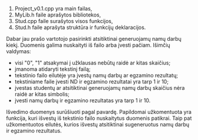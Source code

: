 1. Project_v0.1.cpp yra main failas,
2. MyLib.h faile aprašytos bibliotekos,
3. Stud.cpp faile surašytos visos funkcijos,
4. Stud.h faile aprašyta struktūra ir funkcijų deklaracijos.

Dabar jau prašo vartotojo pasirinkti atsitiktinai generuojamų namų darbų kiekį.
Duomenis galima nuskaityti iš failo arba įvesti pačiam.
Išimčių valdymas:
* visi "0", "1" atsakymai į užklausas nebūtų raidė ar kitas skaičius;
* įmanoma atidaryti tekstinį failą;
* tekstinio failo eilutėje yra įvestų namų darbų ar egzamino rezultatų;
* tekstiniame faile įvesti ND ir egzamino rezultatai yra tarp 1 ir 10;
* įvestas studentų ar atsitiktinai generuojamų namų darbų skaičius nėra raidė ar kitas simbolis;
* įvesti namų darbų ir egzamino rezultatas yra tarp 1 ir 10.
  
Išvedimo duomenys surūšiuoti pagal pavardę.
Papildomai užkomentuota yra funkcija, kuri išvestų iš tekstinio failo nuskaitytus duomenis patikrai. Taip pat užkomentuotos eilutės, kurios išvestų atsitiktinai sugeneruotus namų darbų ir egzamino rezultatus.


